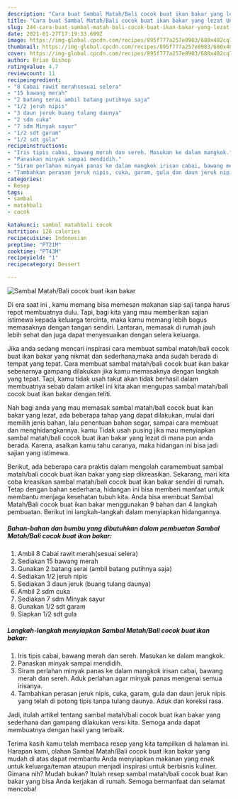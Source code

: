 ```yaml
---
description: "Cara buat Sambal Matah/Bali cocok buat ikan bakar yang lezat Untuk Jualan"
title: "Cara buat Sambal Matah/Bali cocok buat ikan bakar yang lezat Untuk Jualan"
slug: 244-cara-buat-sambal-matah-bali-cocok-buat-ikan-bakar-yang-lezat-untuk-jualan
date: 2021-01-27T17:19:33.699Z
image: https://img-global.cpcdn.com/recipes/895f777a257e8983/680x482cq70/sambal-matahbali-cocok-buat-ikan-bakar-foto-resep-utama.jpg
thumbnail: https://img-global.cpcdn.com/recipes/895f777a257e8983/680x482cq70/sambal-matahbali-cocok-buat-ikan-bakar-foto-resep-utama.jpg
cover: https://img-global.cpcdn.com/recipes/895f777a257e8983/680x482cq70/sambal-matahbali-cocok-buat-ikan-bakar-foto-resep-utama.jpg
author: Brian Bishop
ratingvalue: 4.7
reviewcount: 11
recipeingredient:
- "8 Cabai rawit merahsesuai selera"
- "15 bawang merah"
- "2 batang serai ambil batang putihnya saja"
- "1/2 jeruh nipis"
- "3 daun jeruk buang tulang daunya"
- "2 sdm cuka"
- "7 sdm Minyak sayur"
- "1/2 sdt garam"
- "1/2 sdt gula"
recipeinstructions:
- "Iris tipis cabai, bawang merah dan sereh. Masukan ke dalam mangkok."
- "Panaskan minyak sampai mendidih."
- "Siram perlahan minyak panas ke dalam mangkok irisan cabai, bawang merah dan sereh. Aduk perlahan agar minyak panas mengenai semua irisanya."
- "Tambahkan perasan jeruk nipis, cuka, garam, gula dan daun jeruk nipis yang telah di potong tipis tanpa tulang daunya. Aduk dan koreksi rasa."
categories:
- Resep
tags:
- sambal
- matahbali
- cocok

katakunci: sambal matahbali cocok 
nutrition: 126 calories
recipecuisine: Indonesian
preptime: "PT21M"
cooktime: "PT43M"
recipeyield: "1"
recipecategory: Dessert

---
```



![Sambal Matah/Bali cocok buat ikan bakar](https://img-global.cpcdn.com/recipes/895f777a257e8983/680x482cq70/sambal-matahbali-cocok-buat-ikan-bakar-foto-resep-utama.jpg)

Di era  saat ini , kamu memang bisa memesan makanan siap saji tanpa harus repot membuatnya dulu. Tapi, bagi kita yang mau memberikan sajian istimewa kepada keluarga tercinta, maka kamu memang lebih bagus memasaknya dengan tangan sendiri. Lantaran, memasak di rumah jauh lebih sehat dan juga dapat menyesuaikan dengan selera keluarga.

Jika anda sedang mencari inspirasi cara membuat sambal matah/bali cocok buat ikan bakar yang nikmat dan sederhana,maka anda sudah berada di tempat yang tepat. Cara membuat sambal matah/bali cocok buat ikan bakar  sebenarnya gampang dilakukan jika kamu memasaknya dengan langkah yang tepat. Tapi, kamu tidak usah takut akan tidak berhasil dalam membuatnya 
sebab dalam artikel ini kita akan mengupas sambal matah/bali cocok buat ikan bakar dengan teliti.  



Nah bagi anda yang mau memasak sambal matah/bali cocok buat ikan bakar yang lezat, ada beberapa tahap yang dapat dilakukan, mulai dari memilih jenis bahan, lalu penentuan bahan segar, sampai cara membuat dan menghidangkannya. kamu Tidak usah pusing jika mau menyiapkan sambal matah/bali cocok buat ikan bakar yang lezat di mana pun anda berada. Karena, asalkan kamu  tahu caranya, maka hidangan ini bisa jadi sajian yang istimewa.

Berikut, ada beberapa cara praktis  dalam mengolah caramembuat sambal matah/bali cocok buat ikan bakar yang siap dikreasikan. Sekarang, mari kita coba kreasikan sambal matah/bali cocok buat ikan bakar sendiri di rumah. Tetap dengan bahan sederhana, hidangan ini bisa memberi manfaat untuk membantu menjaga kesehatan tubuh kita. Anda bisa membuat Sambal Matah/Bali cocok buat ikan bakar menggunakan 9 bahan dan 4 langkah pembuatan. Berikut ini langkah-langkah dalam menyiapkan hidangannya.

<!--inarticleads1-->

##### Bahan-bahan dan bumbu yang dibutuhkan dalam pembuatan Sambal Matah/Bali cocok buat ikan bakar:

1. Ambil 8 Cabai rawit merah(sesuai selera)
1. Sediakan 15 bawang merah
1. Gunakan 2 batang serai (ambil batang putihnya saja)
1. Sediakan 1/2 jeruh nipis
1. Sediakan 3 daun jeruk (buang tulang daunya)
1. Ambil 2 sdm cuka
1. Sediakan 7 sdm Minyak sayur
1. Gunakan 1/2 sdt garam
1. Siapkan 1/2 sdt gula




<!--inarticleads2-->

##### Langkah-langkah menyiapkan Sambal Matah/Bali cocok buat ikan bakar:

1. Iris tipis cabai, bawang merah dan sereh. Masukan ke dalam mangkok.
1. Panaskan minyak sampai mendidih.
1. Siram perlahan minyak panas ke dalam mangkok irisan cabai, bawang merah dan sereh. Aduk perlahan agar minyak panas mengenai semua irisanya.
1. Tambahkan perasan jeruk nipis, cuka, garam, gula dan daun jeruk nipis yang telah di potong tipis tanpa tulang daunya. Aduk dan koreksi rasa.




Jadi, itulah artikel tentang  sambal matah/bali cocok buat ikan bakar  yang sederhana dan gampang dilakukan versi kita. Semoga anda dapat membuatnya dengan hasil yang terbaik. 

Terima kasih kamu telah membaca resep yang kita tampilkan di halaman ini. Harapan kami, olahan  Sambal Matah/Bali cocok buat ikan bakar yang mudah di atas dapat membantu Anda menyiapkan makanan yang enak untuk keluarga/teman ataupun menjadi inspirasi untuk berbisnis kuliner. Gimana nih? Mudah bukan? Itulah resep sambal matah/bali cocok buat ikan bakar yang bisa Anda kerjakan di rumah. Semoga bermanfaat dan selamat mencoba!

